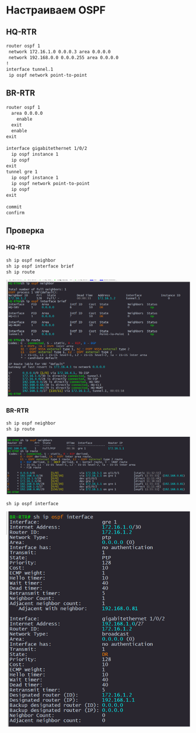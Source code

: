 # Настраиваем OSPF

## HQ-RTR

```
router ospf 1
 network 172.16.1.0 0.0.0.3 area 0.0.0.0
 network 192.168.0.0 0.0.0.255 area 0.0.0.0
!
interface tunnel.1
 ip ospf network point-to-point
```

## BR-RTR

```
router ospf 1
  area 0.0.0.0
    enable
  exit
  enable
exit

interface gigabitethernet 1/0/2
  ip ospf instance 1
  ip ospf
exit
tunnel gre 1
  ip ospf instance 1
  ip ospf network point-to-point
  ip ospf
exit

commit
confirm
```

## Проверка

### HQ-RTR

```
sh ip ospf neighbor 
sh ip ospf interface brief
sh ip route
```

<img src="01.png" width='600'>

### BR-RTR

```
sh ip ospf neighbor
sh ip route
```

<img src="02.png" width='600'>

```
sh ip ospf interface
```

<img src="03.png" width='600'>